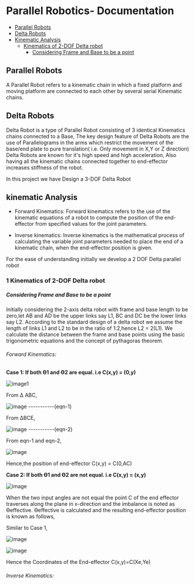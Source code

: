 Parallel Robotics- Documentation
=============================

- [Parallel Robots](#parallel-robots)
- [Delta Robots](#delta-robots)
- [Kinematic Analysis](#kinematic-analysis)
	 - [Kinematics of 2-DOF Delta robot](#1-kinematics-of-2-dof-delta-robot)
        - [Considering Frame and Base to be a point](#considering-frame-and-base-to-be-a-point)
       

## Parallel Robots
A Parallel Robot refers to a kinematic chain in which a fixed platform and moving platform are connected to each other by several serial Kinematic chains.

## Delta Robots
Delta Robot is a type of Parallel Robot consisting of 3 identical Kinematics chains connected to a Base, The key design feature of Delta Robots are the use of Parallelograms in the arms
which restrict the movement of the base/end plate to pure translation( i.e. Only movement in X,Y or Z direction) 
Delta Robots are known for it's high speed and high acceleration, Also having all the kinematic chains connected together to end-effector increases stiffness of the robot.

In this project we have Design a 3-DOF Delta Robot

## kinematic Analysis

+  Forward Kinematics: 
Forward kinematics refers to the use of the kinematic equations of a robot to compute the position of the end-effector from specified values for the joint parameters.

+  Inverse kinematics: 
Inverse kinematics is the mathematical process of calculating the variable joint parameters needed to place the end of a kinematic chain, when the end-effector position is given.

For the ease of understanding initially we develop a 2 DOF Delta parallel robot

### 1 Kinematics of 2-DOF Delta robot

##### Considering Frame and Base to be a point
Initially considering the 2-axis delta robot with frame and base length to be zero,let AB and AD be the upper links say L1, BC and DC 
be the lower links say L2. According to the standard design of a delta robot we assume the length of links L1 and L2 to be in the ratio 
of 1:2,hence L2 = 2(L1). We calculate the distance between the frame and base points using the basic trigonometric equations and 
the concept of pythagoras theorem.

###### Forward Kinematics:

****Case 1: If both ϴ1 and ϴ2 are equal. i.e C(x,y) = (0,y)****

![image1](https://user-images.githubusercontent.com/61882073/119257251-08d34a80-bbe2-11eb-862f-9eff98175196.png)

 From Δ ABC,

   ![image](https://user-images.githubusercontent.com/61882073/120584208-26f44280-c44d-11eb-800f-44d6819a4aac.png)                                         -----------(eqn-1)
   
   From ΔBCE,	 	 	 	
   
   ![image](https://user-images.githubusercontent.com/61882073/120584645-fbbe2300-c44d-11eb-8ea3-f0a52d7de9c3.png)					   -----------(eqn-2)


   From eqn-1 and eqn-2,
   
  ![image](https://user-images.githubusercontent.com/61882073/120585043-afbfae00-c44e-11eb-84e2-28a866ce7ebe.png)
   
   
   Hence,the position of end-effector C(x,y) = C(0,AC)
  
  
  
 
 
****Case 2: If both ϴ1 and ϴ2 are not equal. i.e C(x,y) = (x,y)****

![image](https://user-images.githubusercontent.com/61882073/120587592-41311f00-c453-11eb-9936-fe5ee75194eb.png)

When the two input angles are not equal the point C of the end effector traverses along the plane in x-direction and the imbalance is noted as ϴeffective. ϴeffective is calculated and the resulting end-effector position is known as follows,

Similar to Case 1,

![image](https://user-images.githubusercontent.com/61882073/120588499-ed273a00-c454-11eb-9c7a-cd2ed2f26c7d.png)

![image](https://user-images.githubusercontent.com/61882073/120588568-08924500-c455-11eb-9606-2c9d96f48837.png)

Hence the Coordinates of the End-effector C(x,y)=C(Xe,Ye)


###### Inverse Kinematics:
